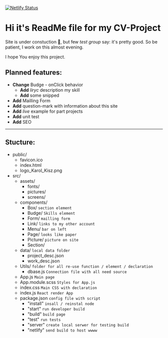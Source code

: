 [![Netlify Status](https://api.netlify.com/api/v1/badges/26d7f500-5d60-491a-8b5a-1717f953349b/deploy-status)](https://app.netlify.com/sites/stupefied-bhaskara-96d2c6/deploys)

# Hi it's ReadMe file for my CV-Project
Site is under constuction :construction_worker:, but few *test group* say: it's pretty good. So be patient, I work on this almost evening.

I hope You enjoy this project.

## Planned features:
- **Change** Budge - onClick behavior
    -  **Add** *liryc* description my skill
    -  **Add** some snipped
- **Add** Mailling Form
- **Add** question-mark with information about this site
- **Add** *live* example for part projects
- **Add** unit test
- **Add** SEO

----
## Stucture:
- public/
    - favicon.ico
    - index.html
    - logo_Karol_Kisz.png
- src/
    - assets/
        -  fonts/
        -  pictures/
        -  screens/
    -  components/
        -  Box/ `section element`
        -  Budge/ `Skills element`
        -  Form/ `mailling form`
        -  Link/ `links to my other account`
        -  Menu/ `bar on left`
        -  Page/ `looks like paper`
        -  Picture/ `picture on site`
        -  Section/
    -  data/ `local data folder`
        -  project_desc.json
        -  work_desc.json
    -  Utils/ `folder for all re-use function / element / declaration`
        -  dbase.js `Connection file with all need source`
    -  App.js `Main page`
    -  App.module.scss `Styles for App.js`
    -  index.css `Main CSS with declaration`
    -  index.js `React render App`
    -  package.json `config file with script`
        - "install" `insall / reinstal node`
        - "start" `run developer build`
        - "build" `build page`
        - "test" `run tests`
        - "server" `create local serwer for testing build`
        - "netlify" `send build to host wwww`
